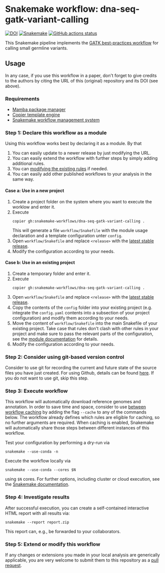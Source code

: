 # Snakemake workflow: dna-seq-gatk-variant-calling

[![DOI](https://zenodo.org/badge/139045164.svg)](https://zenodo.org/badge/latestdoi/139045164)
[![Snakemake](https://img.shields.io/badge/snakemake-≥6.1.0-brightgreen.svg)](https://snakemake.github.io)
[![GitHub actions status](https://github.com/snakemake-workflows/dna-seq-gatk-variant-calling/workflows/Tests/badge.svg?branch=main)](https://github.com/snakemake-workflows/dna-seq-gatk-variant-calling/actions?query=branch%3Amain+workflow%3ATests)

This Snakemake pipeline implements the [GATK best-practices workflow](https://gatk.broadinstitute.org/hc/en-us/articles/360035535932-Germline-short-variant-discovery-SNPs-Indels-) for calling small germline variants.

## Usage

In any case, if you use this workflow in a paper, don't forget to give credits to the authors by citing the URL of this (original) repository and its DOI (see above).

### Requirements

* [Mamba package manager](https://github.com/conda-forge/miniforge#mambaforge)
* [Copier template engine](https://copier.readthedocs.io)
* [Snakemake workflow management system](https://snakemake.github.io)

### Step 1: Declare this workflow as a module

Using this workflow works best by declaring it as a module.
By that

1. You can easily update to a newer release by just modifying the URL.
2. You can easily extend the workflow with further steps by simply adding additional rules.
3. You can [modifying the existing rules](https://snakemake.readthedocs.io/en/stable/snakefiles/modularization.html#snakefiles-modules) if needed.
4. You can easily add other published workflows to your analysis in the same way.

#### Case a: Use in a new project

1. Create a project folder on the system where you want to execute the worklow and enter it.
2. Execute
   ```
   copier gh:snakemake-workflows/dna-seq-gatk-variant-calling .
   ```
   This will generate a file `workflow/Snakefile` with the module usage declaration and a template configuration unter `config`.
3. Open `workflow/Snakefile` and replace `<release>` with the [latest stable release](https://github.com/snakemake-workflows/dna-seq-gatk-variant-calling/releases). 
4. Modify the configuration according to your needs.

#### Case b: Use in an existing project

1. Create a temporary folder and enter it.
2. Execute
   ```
   copier gh:snakemake-workflows/dna-seq-gatk-variant-calling .
   ```
3. Open `workflow/Snakefile` and replace `<release>` with the [latest stable release](https://github.com/snakemake-workflows/dna-seq-gatk-variant-calling/releases).
4. Copy the contents of the `config` folder into your existing project (e.g. integrate the `config.yaml` contents into a subsection of your project configuration) and modify them according to your needs.
5. Move the content of `workflow/Snakefile` into the main Snakefile of your existing project. Take case that rules don't clash with other rules in your project and make sure to pass the relevant parts of the configuration, see the [module documentation](https://snakemake.readthedocs.io/en/stable/snakefiles/modularization.html#snakefiles-modules) for details.
6. Modify the configuration according to your needs.

### Step 2: Consider using git-based version control

Consider to use git for recording the current and future state of the source files you have just created.
For using Github, details can be found [here](https://docs.github.com/en/github/importing-your-projects-to-github/adding-an-existing-project-to-github-using-the-command-line). If you do not want to use git, skip this step.

### Step 3: Execute workflow

This workflow will automatically download reference genomes and annotation.
In order to save time and space, consider to use [between workflow caching](https://snakemake.readthedocs.io/en/stable/executing/caching.html) by adding the flag `--cache` to any of the commands below.
The workflow already defines which rules are eligible for caching, so no further arguments are required.
When caching is enabled, Snakemake will automatically share those steps between different instances of this workflow.

Test your configuration by performing a dry-run via

    snakemake --use-conda -n

Execute the workflow locally via

    snakemake --use-conda --cores $N

using `$N` cores. For further options, including cluster or cloud execution, see the [Snakemake documentation](https://snakemake.readthedocs.io/en/stable/executing/cli.html).

### Step 4: Investigate results

After successful execution, you can create a self-contained interactive HTML report with all results via:

    snakemake --report report.zip

This report can, e.g., be forwarded to your collaborators.

### Step 5: Extend or modify this workflow

If any changes or extensions you made in your local analysis are generically applicable, you are very welcome to submit them to this repository as a [pull request](https://docs.github.com/en/github/collaborating-with-issues-and-pull-requests/about-pull-requests).
